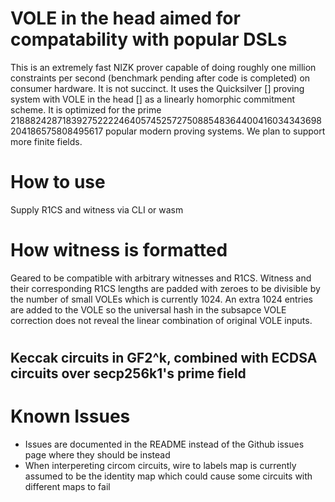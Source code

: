 # VOLE in the head aimed for compatability with popular DSLs
This is an extremely fast NIZK prover capable of doing roughly one million constraints per second (benchmark pending after code is completed) on consumer hardware. It is not succinct. It uses the Quicksilver [] proving system with VOLE in the head [] as a linearly homorphic commitment scheme. It is optimized for the prime 21888242871839275222246405745257275088548364400416034343698204186575808495617 popular modern proving systems. We plan to support more finite fields.

# How to use
Supply R1CS and witness via CLI or wasm

# How witness is formatted
Geared to be compatible with arbitrary witnesses and R1CS. Witness and their corresponding R1CS lengths are padded with zeroes to be divisible by the number of small VOLEs which is currently 1024. An extra 1024 entries are added to the VOLE so the universal hash in the subsapce VOLE correction does not reveal the linear combination of original VOLE inputs.

# 

## Keccak circuits in GF2^k, combined with ECDSA circuits over secp256k1's prime field 



# Known Issues
- Issues are documented in the README instead of the Github issues page where they should be instead
- When interpereting circom circuits, wire to labels map is currently assumed to be the identity map which could cause some circuits with different maps to fail
